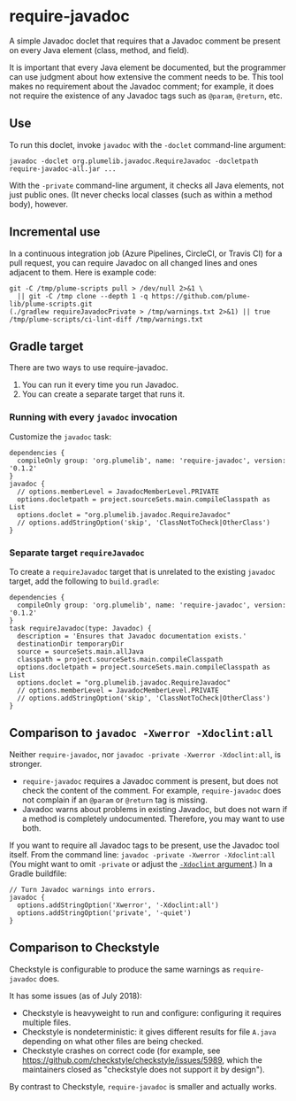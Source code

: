 # require-javadoc

A simple Javadoc doclet that requires that a Javadoc comment be present on
every Java element (class, method, and field).

It is important that every Java element be documented, but the programmer can use judgment about how extensive the comment needs to be.
This tool makes no requirement
about the Javadoc comment; for example, it does not require the existence
of any Javadoc tags such as `@param`, `@return`, etc.


## Use

To run this doclet, invoke `javadoc` with the `-doclet` command-line argument:

```
javadoc -doclet org.plumelib.javadoc.RequireJavadoc -docletpath require-javadoc-all.jar ...
```

With the `-private` command-line argument, it checks all Java elements, not just public ones.
(It never checks local classes (such as within a method body), however.


## Incremental use

In a continuous integration job (Azure Pipelines, CircleCI, or Travis CI)
for a pull request, you can require Javadoc on all changed lines and ones
adjacent to them.  Here is example code:

```
git -C /tmp/plume-scripts pull > /dev/null 2>&1 \
  || git -C /tmp clone --depth 1 -q https://github.com/plume-lib/plume-scripts.git
(./gradlew requireJavadocPrivate > /tmp/warnings.txt 2>&1) || true
/tmp/plume-scripts/ci-lint-diff /tmp/warnings.txt
```


## Gradle target

There are two ways to use require-javadoc.
1. You can run it every time you run Javadoc.
2. You can create a separate target that runs it.

### Running with every `javadoc` invocation

Customize the `javadoc` task:

```
dependencies {
  compileOnly group: 'org.plumelib', name: 'require-javadoc', version: '0.1.2'
}
javadoc {
  // options.memberLevel = JavadocMemberLevel.PRIVATE
  options.docletpath = project.sourceSets.main.compileClasspath as List
  options.doclet = "org.plumelib.javadoc.RequireJavadoc"
  // options.addStringOption('skip', 'ClassNotToCheck|OtherClass')
}
```

### Separate target `requireJavadoc`

To create a `requireJavadoc` target that is unrelated to the existing
`javadoc` target, add the following to `build.gradle`:

```
dependencies {
  compileOnly group: 'org.plumelib', name: 'require-javadoc', version: '0.1.2'
}
task requireJavadoc(type: Javadoc) {
  description = 'Ensures that Javadoc documentation exists.'
  destinationDir temporaryDir
  source = sourceSets.main.allJava
  classpath = project.sourceSets.main.compileClasspath
  options.docletpath = project.sourceSets.main.compileClasspath as List
  options.doclet = "org.plumelib.javadoc.RequireJavadoc"
  // options.memberLevel = JavadocMemberLevel.PRIVATE
  // options.addStringOption('skip', 'ClassNotToCheck|OtherClass')
}
```


## Comparison to `javadoc -Xwerror -Xdoclint:all`

Neither `require-javadoc`, nor `javadoc -private -Xwerror -Xdoclint:all`, is stronger.
 * `require-javadoc` requires a Javadoc comment is present, but does not check the content of the comment.
   For example, `require-javadoc` does not complain if an `@param` or `@return` tag is missing.
 * Javadoc warns about problems in existing Javadoc, but does not warn if a method is completely undocumented.
Therefore, you may want to use both.

If you want to require all Javadoc tags to be present, use the Javadoc tool itself.
From the command line:
```javadoc -private -Xwerror -Xdoclint:all```
(You might want to omit `-private` or adjust the [`-Xdoclint` argument](https://docs.oracle.com/javase/8/docs/technotes/tools/unix/javadoc.html#BEJEFABE).)
In a Gradle buildfile:
```
// Turn Javadoc warnings into errors.
javadoc {
  options.addStringOption('Xwerror', '-Xdoclint:all')
  options.addStringOption('private', '-quiet')
}
```


## Comparison to Checkstyle

Checkstyle is configurable to produce the same warnings as `require-javadoc` does.

It has some issues (as of July 2018):
 * Checkstyle is heavyweight to run and configure:  configuring it requires multiple files.
 * Checkstyle is nondeterministic:  it gives different results for file `A.java` depending on what other files are being checked.
 * Checkstyle crashes on correct code (for example, see https://github.com/checkstyle/checkstyle/issues/5989, which the maintainers closed as "checkstyle does not support it by design").

By contrast to Checkstyle, `require-javadoc` is smaller and actually works.
